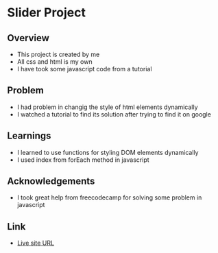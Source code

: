 # Slider Project

## Overview

- This project is created by me
- All css and html is my own
- I have took some javascript code from a tutorial

## Problem

- I had problem in changig the style of html elements dynamically 
- I watched a tutorial to find its solution after trying to find it on google

## Learnings 

- I learned to use functions for styling DOM elements dynamically
- I used index from forEach method in javascript

## Acknowledgements

- I took great help from freecodecamp for solving some problem in javascript 

## Link

- [Live site URL](https://hassanakhtar8.github.io/Slider/)
